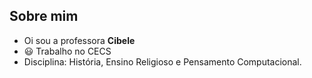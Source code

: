 ## Sobre mim
- Oi sou a professora **Cibele**
- 	:smiley: Trabalho no CECS
- Disciplina: História, Ensino Religioso e Pensamento Computacional.
<!---
cibeleseed/cibeleseed is a ✨ special ✨ repository because its `README.md` (this file) appears on your GitHub profile.
You can click the Preview link to take a look at your changes.
--->
